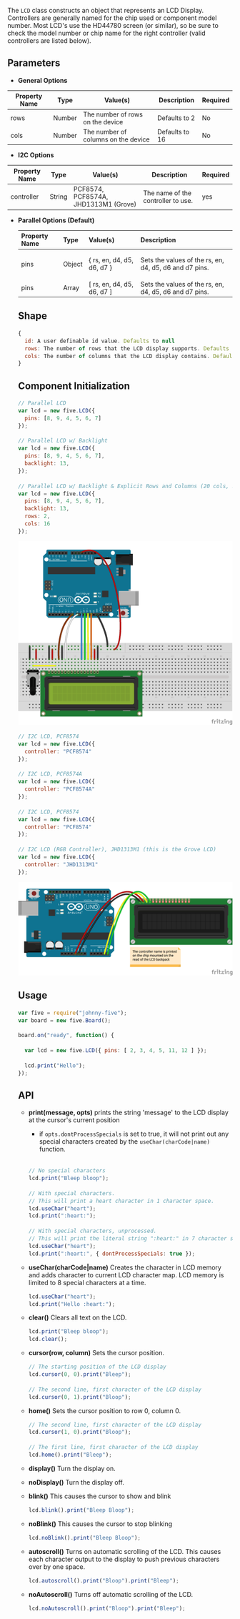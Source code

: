The `LCD` class constructs an object that represents an LCD Display. Controllers are generally named for the chip used or component model number. Most LCD's use the HD44780 screen (or similar), so be sure to check the model number or chip name for the right controller (valid controllers are listed below).

## Parameters

- **General Options**
 <table>
  <thead>
    <tr>
      <th>Property Name</th>
      <th>Type</th>
      <th>Value(s)</th>
      <th>Description</th>
      <th>Required</th>
    </tr>
  </thead>
  <tbody>
    <tr>
      <td>rows</td>
      <td>Number</td>
      <td>
        The number of rows on the device
      </td>
      <td>
        Defaults to 2
      </td>
      <td>
        No
      </td>
    </tr>
    <tr>
      <td>cols</td>
      <td>Number</td>
      <td>
        The number of columns on the device
      </td>
      <td>
        Defaults to 16
      </td>
      <td>
        No
      </td>
    </tr>
  </tbody>
  </table>


- **I2C Options**
 <table>
    <thead>
      <tr>
        <th>Property Name</th>
        <th>Type</th>
        <th>Value(s)</th>
        <th>Description</th>
        <th>Required</th>
      </tr>
    </thead>
    <tbody>
      <tr>
        <td>controller</td>
        <td>String</td>
        <td>
  PCF8574, PCF8574A, JHD1313M1 (Grove)
  </td>
       <td>
         The name of the controller to use.
       </td>
        <td>
          yes
        </td>
      </tr>
    </tbody>
  </table>




- **Parallel Options (Default)**
  <table>
    <thead>
      <tr>
        <th>Property Name</th>
        <th>Type</th>
        <th>Value(s)</th>
        <th>Description</th>
      </tr>
    </thead>
    <tbody>
      <tr>
        <td>pins</td>
        <td>Object</td>
        <td>
{ 
  rs, 
  en, 
  d4, 
  d5, 
  d6, 
  d7 
}
        </td>
        <td>
          Sets the values of the rs, en, d4, d5, d6 and d7 pins.
        </td>
      </tr>
      <tr>
        <td>pins</td>
        <td>Array</td>
        <td>
[ rs, en, d4, d5, d6, d7 ]
        </td>
        <td>
          Sets the values of the rs, en, d4, d5, d6 and d7 pins.
        </td>
      </tr>
    </tbody>
  </table>





## Shape

```js
{
  id: A user definable id value. Defaults to null
  rows: The number of rows that the LCD display supports. Defaults to 2.
  cols: The number of columns that the LCD display contains. Defaults to 16.
}
```

## Component Initialization

```js
// Parallel LCD
var lcd = new five.LCD({ 
  pins: [8, 9, 4, 5, 6, 7]
});

// Parallel LCD w/ Backlight
var lcd = new five.LCD({ 
  pins: [8, 9, 4, 5, 6, 7],
  backlight: 13,
});

// Parallel LCD w/ Backlight & Explicit Rows and Columns (20 cols, 2 rows)
var lcd = new five.LCD({ 
  pins: [8, 9, 4, 5, 6, 7],
  backlight: 13,
  rows: 2,
  cols: 16
});
```

![LCD](https://raw.githubusercontent.com/rwaldron/johnny-five/master/docs/breadboard/lcd.png)

```js
// I2C LCD, PCF8574
var lcd = new five.LCD({ 
  controller: "PCF8574"
});

// I2C LCD, PCF8574A
var lcd = new five.LCD({ 
  controller: "PCF8574A"
});

// I2C LCD, PCF8574
var lcd = new five.LCD({ 
  controller: "PCF8574"
});

// I2C LCD (RGB Controller), JHD1313M1 (this is the Grove LCD)
var lcd = new five.LCD({ 
  controller: "JHD1313M1"
});
```

![LCD I2C](https://raw.githubusercontent.com/rwaldron/johnny-five/master/docs/breadboard/lcd-i2c-PCF8574.png)

## Usage

```js
var five = require("johnny-five");
var board = new five.Board();

board.on("ready", function() {

  var lcd = new five.LCD({ pins: [ 2, 3, 4, 5, 11, 12 ] });

  lcd.print("Hello");
});

```

## API

- **print(message, opts)** prints the string 'message' to the LCD display at the cursor's current position
  - if `opts.dontProcessSpecials` is set to true, it will not print out any special characters created by the `useChar(charCode|name)` function.

  ``` js

  // No special characters
  lcd.print("Bleep bloop");

  // With special characters.
  // This will print a heart character in 1 character space.
  lcd.useChar("heart");
  lcd.print(":heart:");

  // With special characters, unprocessed.
  // This will print the literal string ":heart:" in 7 character spaces.
  lcd.useChar("heart");
  lcd.print(":heart:", { dontProcessSpecials: true });
  ```

- **useChar(charCode|name)** Creates the character in LCD memory and adds character to current LCD character map. LCD memory is limited to 8 special characters at a time.

  ``` js
  lcd.useChar("heart");
  lcd.print("Hello :heart:");
  ```

- **clear()** Clears all text on the LCD.

  ``` js
  lcd.print("Bleep bloop");
  lcd.clear();
  ```

- **cursor(row, column)** Sets the cursor position.

  ``` js
  // The starting position of the LCD display
  lcd.cursor(0, 0).print("Bleep");

  // The second line, first character of the LCD display
  lcd.cursor(0, 1).print("Bloop");

  ```

- **home()** Sets the cursor position to row 0, column 0.

  ``` js
  // The second line, first character of the LCD display
  lcd.cursor(1, 0).print("Bloop");

  // The first line, first character of the LCD display
  lcd.home().print("Bleep");
  ```

- **display()** Turn the display on.

- **noDisplay()** Turn the display off.

- **blink()** This causes the cursor to show and blink

  ``` js
  lcd.blink().print("Bleep Bloop");
  ```

- **noBlink()** This causes the cursor to stop blinking

  ``` js
  lcd.noBlink().print("Bleep Bloop");
  ```

- **autoscroll()** Turns on automatic scrolling of the LCD. This causes each character output to the display to push previous characters over by one space.

  ``` js
  lcd.autoscroll().print("Bloop").print("Bleep");
  ```

- **noAutoscroll()** Turns off automatic scrolling of the LCD.

  ``` js
  lcd.noAutoscroll().print("Bloop").print("Bleep");
  ```

